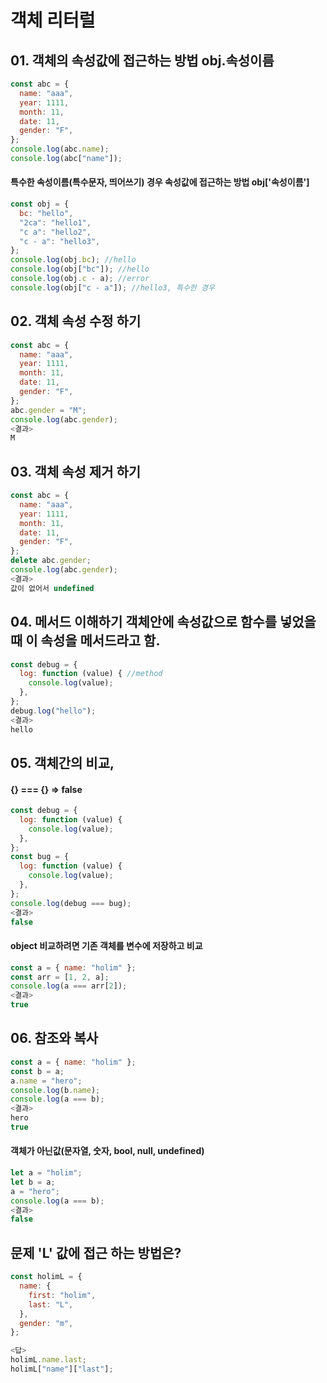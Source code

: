# 객체 리터럴

## 01. 객체의 속성값에 접근하는 방법 obj.속성이름

```javascript
const abc = {
  name: "aaa",
  year: 1111,
  month: 11,
  date: 11,
  gender: "F",
};
console.log(abc.name);
console.log(abc["name"]);
```

#### 특수한 속성이름(특수문자, 띄어쓰기) 경우 속성값에 접근하는 방법 obj['속성이름']

```javascript
const obj = {
  bc: "hello",
  "2ca": "hello1",
  "c a": "hello2",
  "c - a": "hello3",
};
console.log(obj.bc); //hello
console.log(obj["bc"]); //hello
console.log(obj.c - a); //error
console.log(obj["c - a"]); //hello3, 특수한 경우
```

## 02. 객체 속성 수정 하기

```javascript
const abc = {
  name: "aaa",
  year: 1111,
  month: 11,
  date: 11,
  gender: "F",
};
abc.gender = "M";
console.log(abc.gender);
<결과>
M
```

## 03. 객체 속성 제거 하기

```javascript
const abc = {
  name: "aaa",
  year: 1111,
  month: 11,
  date: 11,
  gender: "F",
};
delete abc.gender;
console.log(abc.gender);
<결과>
값이 없어서 undefined
```

## 04. 메서드 이해하기 객체안에 속성값으로 함수를 넣었을때 이 속성을 메서드라고 함.

```javascript
const debug = {
  log: function (value) { //method
    console.log(value);
  },
};
debug.log("hello");
<결과>
hello
```

## 05. 객체간의 비교,

#### {} === {} => false

```javascript
const debug = {
  log: function (value) {
    console.log(value);
  },
};
const bug = {
  log: function (value) {
    console.log(value);
  },
};
console.log(debug === bug);
<결과>
false
```

#### object 비교하려면 기존 객체를 변수에 저장하고 비교

```javascript
const a = { name: "holim" };
const arr = [1, 2, a];
console.log(a === arr[2]);
<결과>
true
```

## 06. 참조와 복사

```javascript
const a = { name: "holim" };
const b = a;
a.name = "hero";
console.log(b.name);
console.log(a === b);
<결과>
hero
true
```

#### 객체가 아닌값(문자열, 숫자, bool, null, undefined)

```javascript
let a = "holim";
let b = a;
a = "hero";
console.log(a === b);
<결과>
false
```

## 문제 'L' 값에 접근 하는 방법은?

```javascript
const holimL = {
  name: {
    first: "holim",
    last: "L",
  },
  gender: "m",
};

<답>
holimL.name.last;
holimL["name"]["last"];
```
